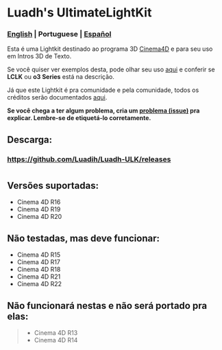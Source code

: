 # Luadh's UltimateLightKit

### [English](https://github.com/Luadih/Luadh-ULK/blob/master/README.md) | Portuguese | [Español](https://github.com/Luadih/Luadh-ULK/blob/master/README_ES.md)

Esta é uma Lightkit destinado ao programa 3D [Cinema4D](https://www.maxon.net/en-us/products/cinema-4d/overview/) e para seu uso em Intros 3D de Texto.

Se você quiser ver exemplos desta, pode olhar seu uso [aqui](https://www.youtube.com/c/loAd_Variety/videos) e conferir se  **LCLK** ou **o3 Series** está na descrição.

Já que este Lightkit é pra comunidade e pela comunidade, todos os créditos serão documentados [aqui](https://docs.google.com/spreadsheets/d/151VKYKdASJQL2UbSq6cknIqSAWjQ5IFCyj8JVZdeaLQ/edit?usp=sharing).

**Se você chega a ter algum problema, cria um [problema (issue)](https://github.com/Luadih/Luadh-ULK/issues/new) pra explicar. Lembre-se de etiquetá-lo corretamente.**

## Descarga:

### https://github.com/Luadih/Luadh-ULK/releases

#

## Versões suportadas:

- Cinema 4D R16
- Cinema 4D R19
- Cinema 4D R20

## Não testadas, mas deve funcionar:

- Cinema 4D R15
- Cinema 4D R17
- Cinema 4D R18
- Cinema 4D R21
- Cinema 4D R22

## Não funcionará nestas e não será portado pra elas:

> - Cinema 4D R13
> - Cinema 4D R14

